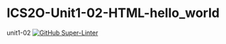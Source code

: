 # ICS2O-Unit1-02-HTML-hello_world
unit1-02
[![GitHub Super-Linter](https://github.com/ninakroft/ICS2O/workflows/Lint%20Code%20Base/badge.svg)](https://github.com/marketplace/actions/super-linter)
